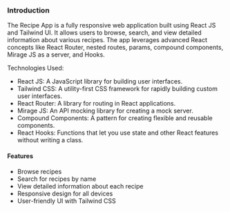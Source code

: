 <h3>Introduction</h3>
<p>The Recipe App is a fully responsive web application built using React JS and Tailwind UI. It allows users to browse, search, and view detailed information about various recipes. The app leverages advanced React concepts like React Router, nested routes, params, compound components, Mirage JS as a server, and Hooks.</p>

<p>Technologies Used:</p>
<ul>
<li>React JS: A JavaScript library for building user interfaces.</li>
<li>Tailwind CSS: A utility-first CSS framework for rapidly building custom user interfaces.</li>
<li>React Router: A library for routing in React applications.</li>
<li>Mirage JS: An API mocking library for creating a mock server.</li>
<li>Compound Components: A pattern for creating flexible and reusable components.</li>
<li>React Hooks: Functions that let you use state and other React features without writing a class.</li>
</ul>

<h4>Features</h4>
<ul>
<li>Browse recipes</li>
<li>Search for recipes by name</li>
<li>View detailed information about each recipe</li>
<li>Responsive design for all devices</li>
<li>User-friendly UI with Tailwind CSS</li>
</ul>

